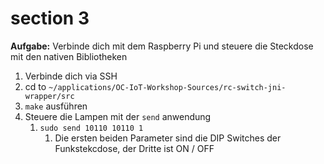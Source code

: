 # section 3

**Aufgabe:** Verbinde dich mit dem Raspberry Pi und steuere die Steckdose mit den nativen Bibliotheken

1. Verbinde dich via SSH
2. cd to `~/applications/OC-IoT-Workshop-Sources/rc-switch-jni-wrapper/src`
3. `make` ausführen
4. Steuere die Lampen mit der `send` anwendung
	1. `sudo send 10110 10110 1`
		1. Die ersten beiden Parameter sind die DIP Switches der Funkstekcdose, der Dritte ist  ON / OFF
